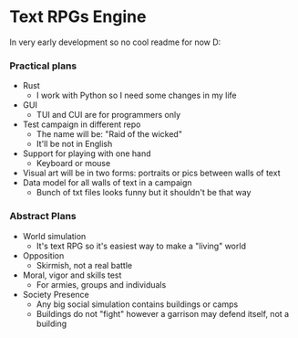 # Text RPGs Engine

In very early development so no cool readme for now D:

### Practical plans

* Rust
  - I work with Python so I need some changes in my life
* GUI
  - TUI and CUI are for programmers only 
* Test campaign in different repo
  - The name will be: "Raid of the wicked"
  - It'll be not in English
* Support for playing with one hand
  - Keyboard or mouse
* Visual art will be in two forms: portraits or pics between walls of text
* Data model for all walls of text in a campaign
  - Bunch of txt files looks funny but it shouldn't be that way
 
### Abstract Plans

* World simulation
  - It's text RPG so it's easiest way to make a "living" world
* Opposition
  - Skirmish, not a real battle
* Moral, vigor and skills test
  - For armies, groups and individuals
* Society Presence
  - Any big social simulation contains buildings or camps
  - Buildings do not "fight" however a garrison may defend itself, not a building
